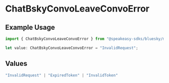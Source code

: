 # ChatBskyConvoLeaveConvoError

## Example Usage

```typescript
import { ChatBskyConvoLeaveConvoError } from "@speakeasy-sdks/bluesky/models/errors";

let value: ChatBskyConvoLeaveConvoError = "InvalidRequest";
```

## Values

```typescript
"InvalidRequest" | "ExpiredToken" | "InvalidToken"
```